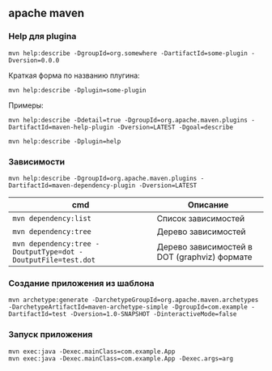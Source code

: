 ## apache maven

### Help для pluginа

```
mvn help:describe -DgroupId=org.somewhere -DartifactId=some-plugin -Dversion=0.0.0
```

Краткая форма по названию плугина:

```
mvn help:describe -Dplugin=some-plugin
```

Примеры:

```
mvn help:describe -Ddetail=true -DgroupId=org.apache.maven.plugins -DartifactId=maven-help-plugin -Dversion=LATEST -Dgoal=describe

mvn help:describe -Dplugin=help
```

### Зависимости

```
mvn help:describe -DgroupId=org.apache.maven.plugins -DartifactId=maven-dependency-plugin -Dversion=LATEST
```

| cmd                                                          | Описание                                     |
| ------------------------------------------------------------ | -------------------------------------------- |
| `mvn dependency:list`                                        | Список зависимостей                          |
| `mvn dependency:tree`                                        | Дерево зависимостей                          |
| `mvn dependency:tree -DoutputType=dot -DoutputFile=test.dot` | Дерево зависимостей в DOT (graphviz) формате |

### Создание приложения из шаблона

```
mvn archetype:generate -DarchetypeGroupId=org.apache.maven.archetypes -DarchetypeArtifactId=maven-archetype-simple -DgroupId=com.example -DartifactId=test -Dversion=1.0-SNAPSHOT -DinteractiveMode=false
```

### Запуск приложения

```
mvn exec:java -Dexec.mainClass=com.example.App
mvn exec:java -Dexec.mainClass=com.example.App -Dexec.args=arg
```